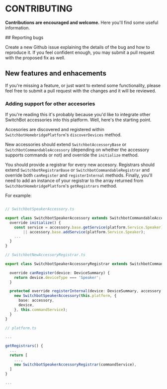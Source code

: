 # CONTRIBUTING

**Contributions are encouraged and welcome.** Here you'll find some useful information.

## Reporting bugs

Create a new Github issue explaining the details of the bug and how to reproduce it. If you feel confident enough, you may submit a pull request with the proposed fix as well.

## New features and enhacements

If you're missing a feature, or just want to extend some functionality, please feel free to submit a pull request with the changes and it will be reviewed.

### Adding support for other accesories

If you're reading this it's probably because you'd like to integrate other SwitchBot accessories into this platform. Well, here's the starting point.

Accesories are discovered and registered within `SwitchbotHomebridgePlatform`'s `discoverDevices` method.

New accessories should extend `SwitchbotAccessoryBase` or `SwitchbotCommandableAccessory` (depending on whether the accessory supports commands or not) and override the `initialize` method. 

You should provide a registrar for every new accesory. Registrars should extend `SwitchbotRegistrarBase` or `SwitchbotCommandableRegistrar` and override both `canRegister` and `registerInternal` methods. Finally, you'll need to add an instance of your registrar to the array returned from `SwitchbotHomebridgePlatform`'s `getRegistrars` method.

For example:

```typescript

// SwitchbotSpeakerAccessory.ts

export class SwitchbotSpeakerAccessory extends SwitchbotCommandableAccessory {
  override initialize() {
    const service = accessory.base.getService(platform.Service.Speaker)
        || accessory.base.addService(platform.Service.Speaker);
    ...
  }
}

// SwitchbotNewAccessoryRegistrar.ts

export class SwitchbotSpeakerAccessoryRegistrar extends SwitchbotCommandableRegistrar {

  override canRegister(device: DeviceSummary) {
    return device.deviceType === 'Speaker';
  }

  protected override registerInternal(device: DeviceSummary, accessory: PlatformAccessory<UnknownContext>) {
    new SwitchbotSpeakerAccessory(this.platform, {
      base: accessory,
      device,
    }, this.commandService);
  }
}

// platform.ts

...

getRegistrars() {
  ...
  return [
    ...,
    new SwitchbotSpeakerAccessoryRegistrar(commandService),
  ]
}

...
```
